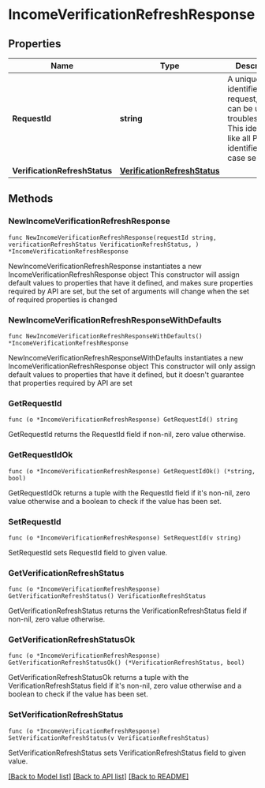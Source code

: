 # IncomeVerificationRefreshResponse

## Properties

Name | Type | Description | Notes
------------ | ------------- | ------------- | -------------
**RequestId** | **string** | A unique identifier for the request, which can be used for troubleshooting. This identifier, like all Plaid identifiers, is case sensitive. | 
**VerificationRefreshStatus** | [**VerificationRefreshStatus**](VerificationRefreshStatus.md) |  | 

## Methods

### NewIncomeVerificationRefreshResponse

`func NewIncomeVerificationRefreshResponse(requestId string, verificationRefreshStatus VerificationRefreshStatus, ) *IncomeVerificationRefreshResponse`

NewIncomeVerificationRefreshResponse instantiates a new IncomeVerificationRefreshResponse object
This constructor will assign default values to properties that have it defined,
and makes sure properties required by API are set, but the set of arguments
will change when the set of required properties is changed

### NewIncomeVerificationRefreshResponseWithDefaults

`func NewIncomeVerificationRefreshResponseWithDefaults() *IncomeVerificationRefreshResponse`

NewIncomeVerificationRefreshResponseWithDefaults instantiates a new IncomeVerificationRefreshResponse object
This constructor will only assign default values to properties that have it defined,
but it doesn't guarantee that properties required by API are set

### GetRequestId

`func (o *IncomeVerificationRefreshResponse) GetRequestId() string`

GetRequestId returns the RequestId field if non-nil, zero value otherwise.

### GetRequestIdOk

`func (o *IncomeVerificationRefreshResponse) GetRequestIdOk() (*string, bool)`

GetRequestIdOk returns a tuple with the RequestId field if it's non-nil, zero value otherwise
and a boolean to check if the value has been set.

### SetRequestId

`func (o *IncomeVerificationRefreshResponse) SetRequestId(v string)`

SetRequestId sets RequestId field to given value.


### GetVerificationRefreshStatus

`func (o *IncomeVerificationRefreshResponse) GetVerificationRefreshStatus() VerificationRefreshStatus`

GetVerificationRefreshStatus returns the VerificationRefreshStatus field if non-nil, zero value otherwise.

### GetVerificationRefreshStatusOk

`func (o *IncomeVerificationRefreshResponse) GetVerificationRefreshStatusOk() (*VerificationRefreshStatus, bool)`

GetVerificationRefreshStatusOk returns a tuple with the VerificationRefreshStatus field if it's non-nil, zero value otherwise
and a boolean to check if the value has been set.

### SetVerificationRefreshStatus

`func (o *IncomeVerificationRefreshResponse) SetVerificationRefreshStatus(v VerificationRefreshStatus)`

SetVerificationRefreshStatus sets VerificationRefreshStatus field to given value.



[[Back to Model list]](../README.md#documentation-for-models) [[Back to API list]](../README.md#documentation-for-api-endpoints) [[Back to README]](../README.md)


